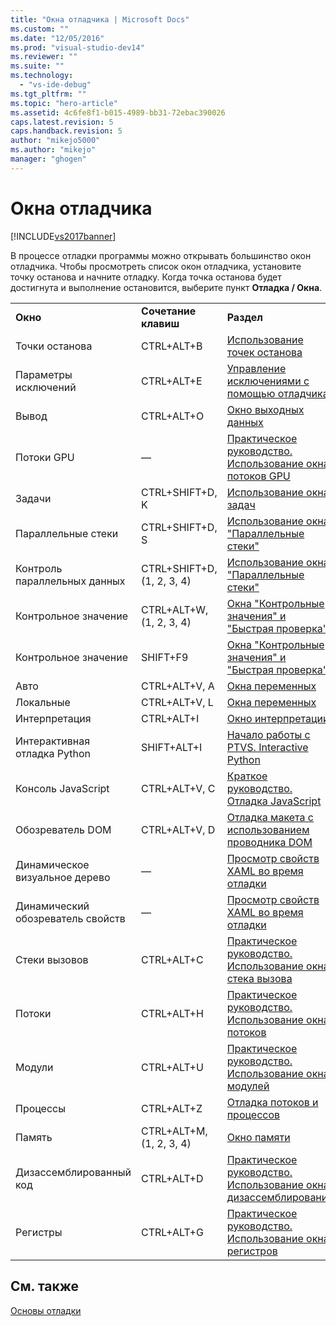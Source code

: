 ```yaml
---
title: "Окна отладчика | Microsoft Docs"
ms.custom: ""
ms.date: "12/05/2016"
ms.prod: "visual-studio-dev14"
ms.reviewer: ""
ms.suite: ""
ms.technology: 
  - "vs-ide-debug"
ms.tgt_pltfrm: ""
ms.topic: "hero-article"
ms.assetid: 4c6fe8f1-b015-4989-bb31-72ebac390026
caps.latest.revision: 5
caps.handback.revision: 5
author: "mikejo5000"
ms.author: "mikejo"
manager: "ghogen"
---
```

# Окна отладчика
[!INCLUDE[vs2017banner](../code-quality/includes/vs2017banner.md)]

В процессе отладки программы можно открывать большинство окон отладчика. Чтобы просмотреть список окон отладчика, установите точку останова и начните отладку. Когда точка останова будет достигнута и выполнение остановится, выберите пункт **Отладка \/ Окна**.  
  
||||  
|-|-|-|  
|**Окно**|**Сочетание клавиш**|**Раздел**|  
|Точки останова|CTRL\+ALT\+B|[Использование точек останова](../debugger/using-breakpoints.md)|  
|Параметры исключений|CTRL\+ALT\+E|[Управление исключениями с помощью отладчика](../debugger/managing-exceptions-with-the-debugger.md)|  
|Вывод|CTRL\+ALT\+O|[Окно выходных данных](../ide/reference/output-window.md)|  
|Потоки GPU|—|[Практическое руководство. Использование окна потоков GPU](../Topic/How%20to:%20Use%20the%20GPU%20Threads%20Window.md)|  
|Задачи|CTRL\+SHIFT\+D, K|[Использование окна задач](../debugger/using-the-tasks-window.md)|  
|Параллельные стеки|CTRL\+SHIFT\+D, S|[Использование окна "Параллельные стеки"](../debugger/using-the-parallel-stacks-window.md)|  
|Контроль параллельных данных|CTRL\+SHIFT\+D, \(1, 2, 3, 4\)|[Использование окна "Параллельные стеки"](../debugger/using-the-parallel-stacks-window.md)|  
|Контрольное значение|CTRL\+ALT\+W, \(1, 2, 3, 4\)|[Окна "Контрольные значения" и "Быстрая проверка"](../debugger/watch-and-quickwatch-windows.md)|  
|Контрольное значение|SHIFT\+F9|[Окна "Контрольные значения" и "Быстрая проверка"](../debugger/watch-and-quickwatch-windows.md)|  
|Авто|CTRL\+ALT\+V, A|[Окна переменных](../Topic/Variable%20Windows.md)|  
|Локальные|CTRL\+ALT\+V, L|[Окна переменных](../Topic/Variable%20Windows.md)|  
|Интерпретация|CTRL\+ALT\+I|[Окно интерпретации](../ide/reference/immediate-window.md)|  
|Интерактивная отладка Python|SHIFT\+ALT\+I|[Начало работы с PTVS. Interactive Python](../python/getting-started-with-ptvs-interactive-python.md)|  
|Консоль JavaScript|CTRL\+ALT\+V, C|[Краткое руководство. Отладка JavaScript](../debugger/quickstart-debug-javascript-using-the-console.md)|  
|Обозреватель DOM|CTRL\+ALT\+V, D|[Отладка макета с использованием проводника DOM](../debugger/debug-layout-using-dom-explorer.md)|  
|Динамическое визуальное дерево|—|[Просмотр свойств XAML во время отладки](../debugger/inspect-xaml-properties-while-debugging.md)|  
|Динамический обозреватель свойств|—|[Просмотр свойств XAML во время отладки](../debugger/inspect-xaml-properties-while-debugging.md)|  
|Стеки вызовов|CTRL\+ALT\+C|[Практическое руководство. Использование окна стека вызова](../debugger/how-to-use-the-call-stack-window.md)|  
|Потоки|CTRL\+ALT\+H|[Практическое руководство. Использование окна потоков](../debugger/how-to-use-the-threads-window.md)|  
|Модули|CTRL\+ALT\+U|[Практическое руководство. Использование окна модулей](../debugger/how-to-use-the-modules-window.md)|  
|Процессы|CTRL\+ALT\+Z|[Отладка потоков и процессов](../debugger/debug-threads-and-processes.md)|  
|Память|CTRL\+ALT\+M, \(1, 2, 3, 4\)|[Окно памяти](../debugger/memory-windows.md)|  
|Дизассемблированный код|CTRL\+ALT\+D|[Практическое руководство. Использование окна дизассемблирования](../debugger/how-to-use-the-disassembly-window.md)|  
|Регистры|CTRL\+ALT\+G|[Практическое руководство. Использование окна регистров](../debugger/how-to-use-the-registers-window.md)|  
  
## См. также  
 [Основы отладки](../debugger/debugger-basics.md)